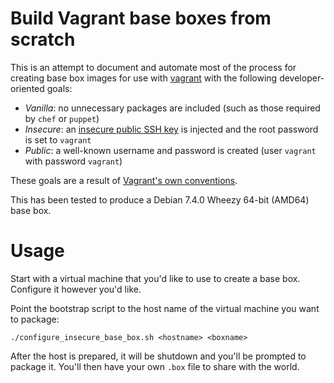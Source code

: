 Build Vagrant base boxes from scratch
=====================================

This is an attempt to document and automate most of the process for creating
base box images for use with [vagrant](http://www.vagrantup.com/) with the
following developer-oriented goals:

- *Vanilla*: no unnecessary packages are included (such as those required by
  `chef` or `puppet`)
- *Insecure*: an [insecure public SSH
  key](https://github.com/mitchellh/vagrant/tree/master/keys) is injected and
  the root password is set to `vagrant`
- *Public*: a well-known username and password is created (user `vagrant` with
  password `vagrant`)

These goals are a result of [Vagrant's own
conventions](http://docs.vagrantup.com/v2/boxes/base.html).

This has been tested to produce a Debian 7.4.0 Wheezy 64-bit (AMD64) base box.

Usage
=====

Start with a virtual machine that you'd like to use to create a base box.
Configure it however you'd like.

Point the bootstrap script to the host name of the virtual machine you want to
package:

    ./configure_insecure_base_box.sh <hostname> <boxname>

After the host is prepared, it will be shutdown and you'll be prompted to
package it. You'll then have your own `.box` file to share with the world.
